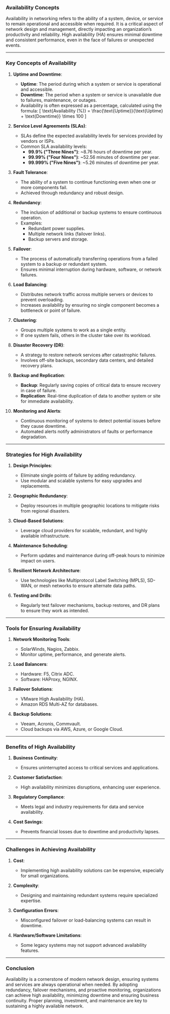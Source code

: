 ### **Availability Concepts**

Availability in networking refers to the ability of a system, device, or service to remain operational and accessible when required. It is a critical aspect of network design and management, directly impacting an organization’s productivity and reliability. High availability (HA) ensures minimal downtime and consistent performance, even in the face of failures or unexpected events.

---

### **Key Concepts of Availability**

1. **Uptime and Downtime**:
   - **Uptime**: The period during which a system or service is operational and accessible.
   - **Downtime**: The period when a system or service is unavailable due to failures, maintenance, or outages.
   - Availability is often expressed as a percentage, calculated using the formula:
     \[
     \text{Availability (\%)} = \frac{\text{Uptime}}{\text{Uptime} + \text{Downtime}} \times 100
     \]

2. **Service Level Agreements (SLAs)**:
   - SLAs define the expected availability levels for services provided by vendors or ISPs.
   - Common SLA availability levels:
     - **99.9% ("Three Nines")**: ~8.76 hours of downtime per year.
     - **99.99% ("Four Nines")**: ~52.56 minutes of downtime per year.
     - **99.999% ("Five Nines")**: ~5.26 minutes of downtime per year.

3. **Fault Tolerance**:
   - The ability of a system to continue functioning even when one or more components fail.
   - Achieved through redundancy and robust design.

4. **Redundancy**:
   - The inclusion of additional or backup systems to ensure continuous operation.
   - Examples:
     - Redundant power supplies.
     - Multiple network links (failover links).
     - Backup servers and storage.

5. **Failover**:
   - The process of automatically transferring operations from a failed system to a backup or redundant system.
   - Ensures minimal interruption during hardware, software, or network failures.

6. **Load Balancing**:
   - Distributes network traffic across multiple servers or devices to prevent overloading.
   - Increases availability by ensuring no single component becomes a bottleneck or point of failure.

7. **Clustering**:
   - Groups multiple systems to work as a single entity.
   - If one system fails, others in the cluster take over its workload.

8. **Disaster Recovery (DR)**:
   - A strategy to restore network services after catastrophic failures.
   - Involves off-site backups, secondary data centers, and detailed recovery plans.

9. **Backup and Replication**:
   - **Backup**: Regularly saving copies of critical data to ensure recovery in case of failure.
   - **Replication**: Real-time duplication of data to another system or site for immediate availability.

10. **Monitoring and Alerts**:
    - Continuous monitoring of systems to detect potential issues before they cause downtime.
    - Automated alerts notify administrators of faults or performance degradation.

---

### **Strategies for High Availability**

1. **Design Principles**:
   - Eliminate single points of failure by adding redundancy.
   - Use modular and scalable systems for easy upgrades and replacements.

2. **Geographic Redundancy**:
   - Deploy resources in multiple geographic locations to mitigate risks from regional disasters.

3. **Cloud-Based Solutions**:
   - Leverage cloud providers for scalable, redundant, and highly available infrastructure.

4. **Maintenance Scheduling**:
   - Perform updates and maintenance during off-peak hours to minimize impact on users.

5. **Resilient Network Architecture**:
   - Use technologies like Multiprotocol Label Switching (MPLS), SD-WAN, or mesh networks to ensure alternate data paths.

6. **Testing and Drills**:
   - Regularly test failover mechanisms, backup restores, and DR plans to ensure they work as intended.

---

### **Tools for Ensuring Availability**

1. **Network Monitoring Tools**:
   - SolarWinds, Nagios, Zabbix.
   - Monitor uptime, performance, and generate alerts.

2. **Load Balancers**:
   - Hardware: F5, Citrix ADC.
   - Software: HAProxy, NGINX.

3. **Failover Solutions**:
   - VMware High Availability (HA).
   - Amazon RDS Multi-AZ for databases.

4. **Backup Solutions**:
   - Veeam, Acronis, Commvault.
   - Cloud backups via AWS, Azure, or Google Cloud.

---

### **Benefits of High Availability**

1. **Business Continuity**:
   - Ensures uninterrupted access to critical services and applications.

2. **Customer Satisfaction**:
   - High availability minimizes disruptions, enhancing user experience.

3. **Regulatory Compliance**:
   - Meets legal and industry requirements for data and service availability.

4. **Cost Savings**:
   - Prevents financial losses due to downtime and productivity lapses.

---

### **Challenges in Achieving Availability**

1. **Cost**:
   - Implementing high availability solutions can be expensive, especially for small organizations.

2. **Complexity**:
   - Designing and maintaining redundant systems require specialized expertise.

3. **Configuration Errors**:
   - Misconfigured failover or load-balancing systems can result in downtime.

4. **Hardware/Software Limitations**:
   - Some legacy systems may not support advanced availability features.

---

### **Conclusion**

Availability is a cornerstone of modern network design, ensuring systems and services are always operational when needed. By adopting redundancy, failover mechanisms, and proactive monitoring, organizations can achieve high availability, minimizing downtime and ensuring business continuity. Proper planning, investment, and maintenance are key to sustaining a highly available network.
